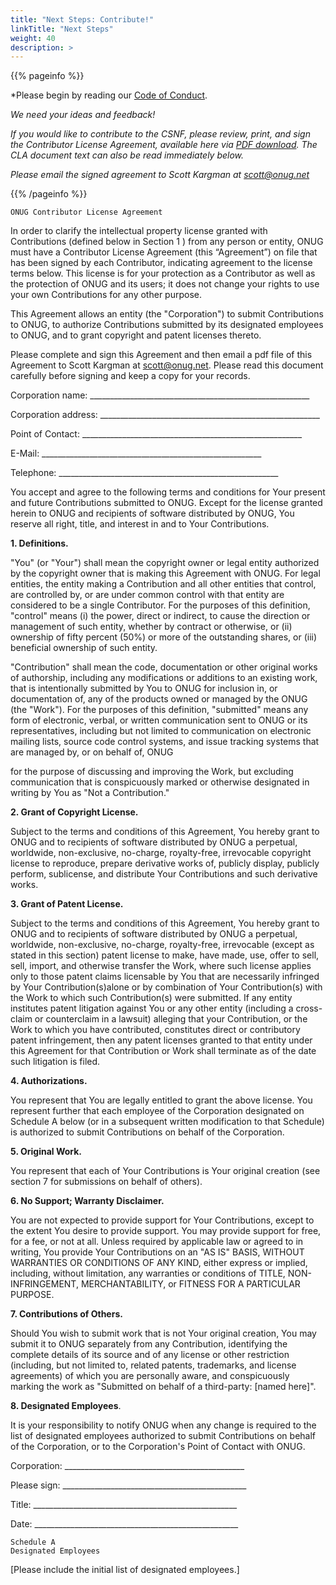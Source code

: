 ```yaml
---
title: "Next Steps: Contribute!"
linkTitle: "Next Steps"
weight: 40
description: >
---
```

{{% pageinfo %}}

*Please begin by reading our <a href="https://github.com/onug/CSNF/blob/main/Covenant_Code_of_Conduct.md">Code of Conduct</a>.

*We need your ideas and feedback!*

*If you would like to contribute to the CSNF, please review, print, and sign the Contributor License Agreement, available here via <a href="https://github.com/onug/CSNF-DOC/blob/master/Onug%20-%20CLA%20_July%202021.pdf">PDF download</a>. The CLA document text can also be read immediately below.* 

*Please email the signed agreement to Scott Kargman at scott@onug.net*

{{% /pageinfo %}}

```
ONUG Contributor License Agreement
```
In order to clarify the intellectual property license granted with Contributions (defined below in Section
1 ) from any person or entity, ONUG must have a Contributor License Agreement (this “Agreement”) on
file that has been signed by each Contributor, indicating agreement to the license terms below. This
license is for your protection as a Contributor as well as the protection of ONUG and its users; it does not
change your rights to use your own Contributions for any other purpose.

This Agreement allows an entity (the "Corporation") to submit Contributions to ONUG, to authorize
Contributions submitted by its designated employees to ONUG, and to grant copyright and patent licenses
thereto.

Please complete and sign this Agreement and then email a pdf file of this Agreement to Scott Kargman at
scott@onug.net. Please read this document carefully before signing and keep a copy for your records.

Corporation name: _______________________________________________________

Corporation address: _______________________________________________________

Point of Contact: _______________________________________________________

E-Mail: _______________________________________________________

Telephone: _______________________________________________________

You accept and agree to the following terms and conditions for Your present and future Contributions
submitted to ONUG. Except for the license granted herein to ONUG and recipients of software distributed
by ONUG, You reserve all right, title, and interest in and to Your Contributions.

**1. Definitions.**

"You" (or "Your") shall mean the copyright owner or legal entity authorized by the copyright owner that
is making this Agreement with ONUG. For legal entities, the entity making a Contribution and all other
entities that control, are controlled by, or are under common control with that entity are considered to
be a single Contributor. For the purposes of this definition, "control" means (i) the power, direct or
indirect, to cause the direction or management of such entity, whether by contract or otherwise, or (ii)
ownership of fifty percent (50%) or more of the outstanding shares, or (iii) beneficial ownership of such
entity.

"Contribution" shall mean the code, documentation or other original works of authorship, including any
modifications or additions to an existing work, that is intentionally submitted by You to ONUG for inclusion
in, or documentation of, any of the products owned or managed by the ONUG (the "Work"). For the
purposes of this definition, "submitted" means any form of electronic, verbal, or written communication
sent to ONUG or its representatives, including but not limited to communication on electronic mailing
lists, source code control systems, and issue tracking systems that are managed by, or on behalf of, ONUG


for the purpose of discussing and improving the Work, but excluding communication that is conspicuously
marked or otherwise designated in writing by You as "Not a Contribution."

**2. Grant of Copyright License.**

Subject to the terms and conditions of this Agreement, You hereby grant to ONUG and to recipients of
software distributed by ONUG a perpetual, worldwide, non-exclusive, no-charge, royalty-free, irrevocable
copyright license to reproduce, prepare derivative works of, publicly display, publicly perform, sublicense,
and distribute Your Contributions and such derivative works.

**3. Grant of Patent License.**

Subject to the terms and conditions of this Agreement, You hereby grant to ONUG and to recipients of
software distributed by ONUG a perpetual, worldwide, non-exclusive, no-charge, royalty-free, irrevocable
(except as stated in this section) patent license to make, have made, use, offer to sell, sell, import, and
otherwise transfer the Work, where such license applies only to those patent claims licensable by You that
are necessarily infringed by Your Contribution(s)alone or by combination of Your Contribution(s) with the
Work to which such Contribution(s) were submitted. If any entity institutes patent litigation against You
or any other entity (including a cross-claim or counterclaim in a lawsuit) alleging that your Contribution,
or the Work to which you have contributed, constitutes direct or contributory patent infringement, then
any patent licenses granted to that entity under this Agreement for that Contribution or Work shall
terminate as of the date such litigation is filed.

**4. Authorizations.**

You represent that You are legally entitled to grant the above license. You represent further that each
employee of the Corporation designated on Schedule A below (or in a subsequent written modification
to that Schedule) is authorized to submit Contributions on behalf of the Corporation.

**5. Original Work.**

You represent that each of Your Contributions is Your original creation (see section 7 for submissions on
behalf of others).

**6. No Support; Warranty Disclaimer.**

You are not expected to provide support for Your Contributions, except to the extent You desire to provide
support. You may provide support for free, for a fee, or not at all. Unless required by applicable law or
agreed to in writing, You provide Your Contributions on an "AS IS" BASIS, WITHOUT WARRANTIES OR
CONDITIONS OF ANY KIND, either express or implied, including, without limitation, any warranties or
conditions of TITLE, NON-INFRINGEMENT, MERCHANTABILITY, or FITNESS FOR A PARTICULAR PURPOSE.

**7. Contributions of Others.**

Should You wish to submit work that is not Your original creation, You may submit it to ONUG separately
from any Contribution, identifying the complete details of its source and of any license or other restriction
(including, but not limited to, related patents, trademarks, and license agreements) of which you are
personally aware, and conspicuously marking the work as "Submitted on behalf of a third-party: [named
here]".


**8. Designated Employees**.

It is your responsibility to notify ONUG when any change is required to the list of designated employees
authorized to submit Contributions on behalf of the Corporation, or to the Corporation's Point of Contact
with ONUG.

Corporation: _____________________________________________

Please sign: ______________________________________________

Title: ___________________________________________________

Date: ___________________________________________________


```
Schedule A
Designated Employees
```
[Please include the initial list of designated employees.]

```




